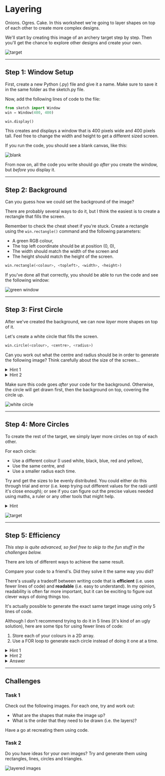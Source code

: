 # Layering

Onions. Ogres. Cake.
In this worksheet we're going to layer shapes on top of each other to create more complex designs.

We'll start by creating this image of an archery target step by step.
Then you'll get the chance to explore other designs and create your own.

![target](examples/target.JPEG)


---

## Step 1: Window Setup

First, create a new Python (.py) file and give it a name.
Make sure to save it in the same folder as the sketch.py file.

Now, add the following lines of code to the file:

```python
from sketch import Window
win = Window(400, 400)

win.display()
```
This creates and displays a window that is 400 pixels wide and 400 pixels tall.
Feel free to change the width and height to get a different sized screen.

If you run the code, you should see a blank canvas, like this:

![blank](../extra/images/sketch_window.png)

From now on, all the code you write should go _after_ you create the window, but _before_ you display it.


---

## Step 2: Background

Can you guess how we could set the background of the image?

There are probably several ways to do it, but I think the easiest is to create a rectangle that fills the screen.

Remember to check the cheat sheet if you're stuck.
Create a rectangle using the `win.rectangle()` command and the following parameters:
* A green RGB colour,
* The top left coordinate should be at position (0, 0),
* The width should match the width of the screen and
* The height should match the height of the screen.

```python
win.rectangle(<colour>, <topleft>, <width>, <height>)
```

If you've done all that correctly, you should be able to run the code and see the following window:

![green window](../extra/images/sketch_green_window.png)


---

## Step 3: First Circle

After we've created the background, we can now _layer_ more shapes on top of it.

Let's create a white circle that fills the screen.

```python
win.circle(<colour>, <centre>, <radius>)
```

Can you work out what the centre and radius should be in order to generate the following image?
Think carefully about the size of the screen...

<details>
    <summary>Hint 1</summary>

If the screen is 400 pixels wide, you want the x position of the circle's centre to be halfway between 0 and 400.
</details>

<details>
    <summary>Hint 2</summary>

For the circle to fill the screen, the radius needs to be large enough to reach from the centre to the edge of the screen. 
</details>

Make sure this code goes _after_ your code for the background.
Otherwise, the circle will get drawn first, then the background on top, covering the circle up.

![white circle](../extra/images/sketch_white_circle.png)


---

## Step 4: More Circles

To create the rest of the target, we simply layer more circles on top of each other.

For each circle:
* Use a different colour (I used white, black, blue, red and yellow),
* Use the same centre, and
* Use a smaller radius each time.

Try and get the sizes to be evenly distributed.
You could either do this through trial and error (i.e. keep trying out different values for the radii until it's close enough);
or see if you can figure out the precise values needed using maths, a ruler or any other tools that might help.

<details>
    <summary>Hint</summary>

How many circles are needed in total?

What's the width of the screen?

How much width should there be between each circle?

Can you work out what the width of the smallest circle should be?
</details>

![target](../extra/images/target_explanation.jpg)


---

## Step 5: Efficiency

_This step is quite advanced, so feel free to skip to the fun stuff in the challenges below._

There are lots of different ways to achieve the same result.

Compare your code to a friend's.
Did they solve it the same way you did?

There's usually a tradeoff between writing code that is **efficient** (i.e. uses fewer lines of code) and **readable** (i.e. easy to understand).
In my opinion, readability is often far more important, but it can be exciting to figure out clever ways of doing things too.

It's actually possible to generate the exact same target image using only 5 lines of code.

Although I don't recommend trying to do it in 5 lines (it's kind of an ugly solution), here are some tips for using fewer lines of code:

1. Store each of your colours in a 2D array.
2. Use a FOR loop to generate each circle instead of doing it one at a time.

<details>
    <summary>Hint 1</summary>

A 2D array of different greyscale colours might look something like this:
```python
colours = [[0, 0, 0],
           [50, 50, 50],
           [100, 100, 100],
           [255, 255, 255]]
```
Notice how each row is an individual colour.
To access the first colour we would use:

```python
first_colour = colours[0]
```
</details>

<details>
    <summary>Hint 2</summary>

Use a variable to store the radius of the circle.
Initialise it to the radius of the outer circle.

Write a FOR loop that iterates an index `i` from 0 to the number of rows in your 2D array of colours.
Within the FOR loop, do the following:
1. Extract the colour of this circle from the 2D array using `i` as the array index.
2. The centre of the circle will always be the same (i.e. the centre of the screen).
3. Draw the circle with the colour, centre and radius variable.
4. Calculate the radius of the next circle by subtracting an amount from the previous radius.
</details>

<details>
    <summary>Answer</summary>

```python
from sketch.sketch import Window
win = Window(400, 400)
win.rectangle([100, 250, 100], [0, 0], 400, 400)
colours = [[255, 255, 255], [0, 0, 0], [50, 50, 200], [200, 50, 50], [240, 240, 50]]
radius = 200
for i in range(5):
    win.circle(colours[i], [200, 200], radius)
    radius = radius - 40
win.display()
```
</details>


---

## Challenges

### Task 1
Check out the following images. For each one, try and work out:
* What are the shapes that make the image up?
* What is the order that they need to be drawn (i.e. the layers)?

Have a go at recreating them using code.

### Task 2

Do you have ideas for your own images?
Try and generate them using rectangles, lines, circles and triangles.

![layered images](../extra/images/layered_images.jpg)

